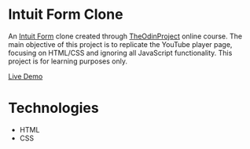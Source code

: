 # Intuit Form Clone

An [Intuit Form](https://www.mint.com/login.event?task=S) clone created through [TheOdinProject](https://www.theodinproject.com) online course. The main objective of this project is to replicate the YouTube player page, focusing on HTML/CSS and ignoring all JavaScript functionality. This project is for learning purposes only.

[Live Demo](https://redraptor10.github.io/intuit-form-clone)

# Technologies

- HTML
- CSS